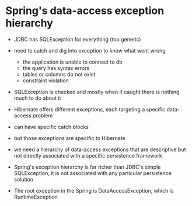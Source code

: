 # Spring's data-access exception hierarchy

- JDBC has SQLException for everything (too generic)
- need to catch and dig into exception to know what went wrong
  - the application is unable to connect to db
  - the query has syntax errors
  - tables or columns do not exist
  - constraint violation

- SQLException is checked and mostly when it caught there is nothing much to do about it



- Hibernate offers different exceptions, each targeting a specific data-access problem
- can have specific catch blocks
- but those exceptions are specific to Hibernate


* we need a hierarchy of data-access exceptions that are descriptive but not
  directly associated with a specific persistence framework

- Spring's exception hierarchy is far richer than JDBC's simple SQLException, it
  is not associated with any particular persistence solution

- The root exception in the Spring is DataAccessException, which is
  RuntimeException
